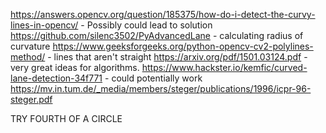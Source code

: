 https://answers.opencv.org/question/185375/how-do-i-detect-the-curvy-lines-in-opencv/ - Possibly could lead to solution
https://github.com/silenc3502/PyAdvancedLane - calculating radius of curvature
https://www.geeksforgeeks.org/python-opencv-cv2-polylines-method/ - lines that aren't straight
https://arxiv.org/pdf/1501.03124.pdf - very great ideas for algorithms.
https://www.hackster.io/kemfic/curved-lane-detection-34f771 - could potentially work
https://mv.in.tum.de/_media/members/steger/publications/1996/icpr-96-steger.pdf

TRY FOURTH OF A CIRCLE
